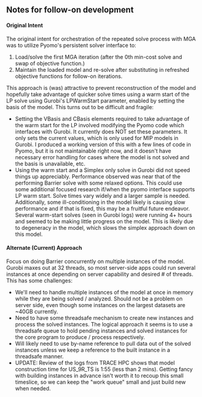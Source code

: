 ## Notes for follow-on development

#### Original Intent
The original intent for orchestration of the repeated solve process with MGA
was to utilize Pyomo's persistent solver interface to:
1. Load/solve the first MGA iteration (after the 0th min-cost solve and swap of
objective function.)
2. Maintain the loaded model and re-solve after substituting in refreshed objective
functions for follow-on iterations.

This approach is (was) attractive to prevent reconstruction of the model and hopefully 
take advantage of quicker solve times using a warm start of the LP solve using Gurobi's
LPWarmStart parameter, enabled by setting the basis of the model.  This turns out to be
difficult and fragile:
- Setting the VBasis and CBasis elements required to take advantage of the warm start 
for the LP involved modifying the Pyomo code which interfaces with Gurobi.  It 
currently does NOT set these parameters.  It only sets the current values, which is only
used for MIP models in Gurobi.  I produced a working version of this with a few lines
of code in Pyomo, but it is not maintainable right now, and it doesn't have necessary error
handling for cases where the model is not solved and the basis is unavailable, etc.
- Using the warm start and a Simplex only solve in Gurobi did not speed things up appreciably.
Performance observed was near that of the performing Barrier solve with some relaxed options.
This could use some additional focused research if/when the pyomo interface supports LP warm start.
Solve times vary widely and a larger sample is needed.  Additionally, some ill-conditioning in the
model likely is causing slow performance and if that is fixed, this may be a fruitful future endeavor. 
Several warm-start solves (seen in Gurobi logs) were running 4+ hours and seemed to be making little
progress on the model.  This is likely due to degeneracy in the model, which slows the 
simplex approach down on this model.

#### Alternate (Current) Approach
Focus on doing Barrier concurrently on multiple instances of the model.  Gurobi maxes
out at 32 threads, so most server-side apps could run several instances at once 
depending on server capability and desired # of threads.  This has some
challenges:
- We'll need to handle multiple instances of the model at once in memory while they are 
being solved / analyzed.  Should not be a problem on server side, even though some instances
on the largest datasets are ~40GB currently.
- Need to have some threadsafe mechanism to create new instances and process the solved
instances.  The logical approach it seems is to use a threadsafe queue to hold pending
instances and solved instances for the core program to produce / process respectively.
- Will likely need to use by-name reference to pull data out of the solved instances unless
we keep a reference to the built instance in a threadsafe manner.
- UPDATE:  Review of the logs from TRACE HPC shows that model construction time for US_9R_TS
is 1:55 (less than 2 mins).  Getting fancy with building instances in advance isn't worth it to
recoup this small timeslice, so we can keep the "work queue" small and just build new when needed.